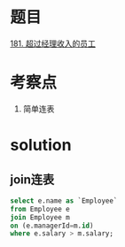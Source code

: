 # 题目

[181. 超过经理收入的员工](https://leetcode.cn/problems/employees-earning-more-than-their-managers/)

# 考察点
1. 简单连表

# solution

## join连表

```sql
select e.name as `Employee`
from Employee e
join Employee m
on (e.managerId=m.id)
where e.salary > m.salary;
```